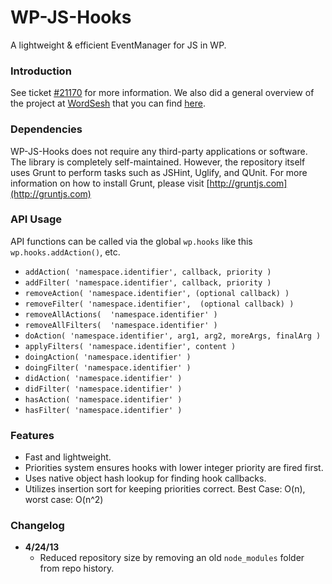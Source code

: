 # WP-JS-Hooks

A lightweight &amp; efficient EventManager for JS in WP.

### Introduction
See ticket [#21170](http://core.trac.wordpress.org/ticket/21170) for more information. We also did a general overview of the project at [WordSesh](http://wordsesh.com) that you can find [here](http://www.youtube.com/watch?v=oEF7EBjZ-kE&feature=c4-feed-u).

### Dependencies
WP-JS-Hooks does not require any third-party applications or software. The library is completely self-maintained. However, the repository itself uses Grunt to perform tasks such as JSHint, Uglify, and QUnit. For more information on how to install Grunt, please visit [http://gruntjs.com](http://gruntjs.com)

### API Usage
API functions can be called via the global `wp.hooks` like this `wp.hooks.addAction()`, etc.

* `addAction( 'namespace.identifier', callback, priority )`
* `addFilter( 'namespace.identifier', callback, priority )`
* `removeAction( 'namespace.identifier', (optional callback) )`
* `removeFilter( 'namespace.identifier',  (optional callback) )`
* `removeAllActions(  'namespace.identifier' )`
* `removeAllFilters(  'namespace.identifier' )`
* `doAction( 'namespace.identifier', arg1, arg2, moreArgs, finalArg )`
* `applyFilters( 'namespace.identifier', content )`
* `doingAction( 'namespace.identifier' )`
* `doingFilter( 'namespace.identifier' )`
* `didAction( 'namespace.identifier' )`
* `didFilter( 'namespace.identifier' )`
* `hasAction( 'namespace.identifier' )`
* `hasFilter( 'namespace.identifier' )`

### Features

* Fast and lightweight.
* Priorities system ensures hooks with lower integer priority are fired first.
* Uses native object hash lookup for finding hook callbacks.
* Utilizes insertion sort for keeping priorities correct. Best Case: O(n), worst case: O(n^2)

### Changelog

* **4/24/13**
	* Reduced repository size by removing an old `node_modules` folder from repo history.
